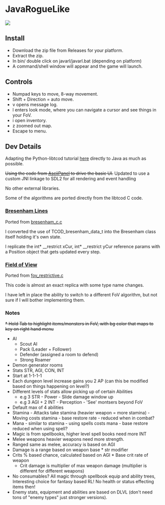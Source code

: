 # JavaRogueLike

![](https://i.imgur.com/FzwmyyE.png)

## Install

* Download the zip file from Releases for your platform.
* Extract the zip.
* In bin/ double click on javarl/javarl.bat (depending on platform)
* A command/shell window will appear and the game will launch.

## Controls

* Numpad keys to move, 8-way movement.
* Shift + Direction = auto move. 
* v opens message log.
* l enters look mode, where you can navigate a cursor and see things in your FoV.
* i open inventory.
* z zoomed out map.
* Escape to menu.

## Dev Details

Adapting the Python-libtcod tutorial [here](https://rogueliketutorials.com/tutorials/tcod/v2/) directly to Java as much as possible.

~~Using the code from [AsciiPanel](https://github.com/trystan/AsciiPanel) to drive the basic UI.~~
Updated to use a custom JNI linkage to SDL2 for all rendering and event handling

No other external libraries.

Some of the algorithms are ported directly from the libtcod C code.

### [Bresenham Lines](src/main/java/org/southy/rl/gen/Bresenham.java)

Ported from [bresenham_c.c](https://github.com/libtcod/libtcod/blob/develop/src/libtcod/bresenham_c.c)

I converted the use of TCOD_bresenham_data_t into the Bresenham class itself holding it's own state.

I replicate the int* __restrict xCur, int* __restrict yCur reference params with a Position object that gets updated every step.

### [Field of View](src/main/java/org/southy/rl/map/FoVRestrictiveShadowCasting.java)

Ported from [fov_restrictive.c](https://github.com/libtcod/libtcod/blob/develop/src/libtcod/fov_restrictive.c)

This code is almost an exact replica with some type name changes.

I have left in place the ability to switch to a different FoV algorithm, but not sure if I will bother implementing them.


### Notes
~~* Hold Tab to highlight items/monsters in FoV, with bg color that maps to key on right hand menu~~
* AI
  * Scout AI
  * Pack (Leader + Follower)
  * Defender (assigned a room to defend)
  * Strong Roamer
* Demon generator rooms
* Stats STR, AGI, CON, INT
* Start at 1-1-1-1
* Each dungeon level increase gains you 2 AP (can this be modified based on things happening on level?)
* Different levels of stats allow picking up of certain Abilities
  * e.g 3 STR - Power - Slide damage window up
  * e.g 3 AGI + 2 INT - Perception - 'See' montsers beyond FoV 
* Default max of 4 abilities
* Stamina - Attacks take stamina (heavier weapon = more stamina) - Moving costs stamina - base restore rate - reduced when in combat?
* Mana - similar to stamina - using spells costs mana - base restore reduced when using spell?
* Magic is from spellbooks, higher level spell books need more INT
* Melee weapons heavier weapons need more strength.
* Ranged same as melee, accuracy is based on AGI
* Damage is a range based on weapon base * str modifier
* Crits % based chance, calculated based on AGI * Base crit rate of weapon
  * Crit damage is multiplier of max weapon damage (multiplier is different for different weapons)
* No consumables? All magic through spellbook equip and ability trees, Interesting choice for fantasy based RL! No health or status effecting items then!
* Enemy stats, equipment and abilities are based on DLVL (don't need tons of "enemy types" just stronger versions).